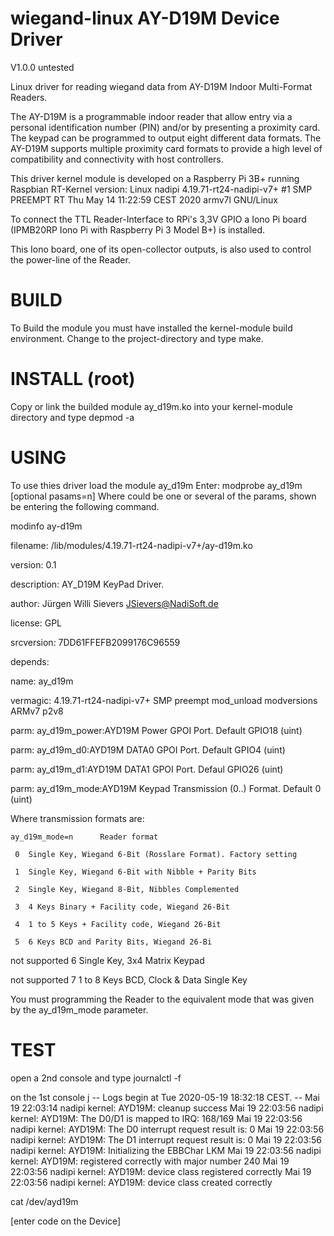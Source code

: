wiegand-linux AY-D19M Device Driver
====================================

V1.0.0 untested

Linux driver for reading wiegand data from 
AY-D19M Indoor Multi-Format Readers.

The AY-D19M is a programmable indoor reader that allow
entry via a personal identification number (PIN) and/or 
by presenting a proximity card. 
The keypad can be programmed to output eight
different data formats. The AY-D19M supports multiple proximity
card formats to provide a high level of compatibility and connectivity
with host controllers.

This driver kernel module is developed on a Raspberry Pi 3B+ 
running Raspbian RT-Kernel version:
Linux nadipi 4.19.71-rt24-nadipi-v7+ #1 SMP PREEMPT RT Thu May 14 11:22:59 CEST 2020 armv7l GNU/Linux

To connect the TTL Reader-Interface to RPi's 3,3V GPIO a Iono Pi board 
(IPMB20RP Iono Pi with Raspberry Pi 3 Model B+) is installed.

This Iono board, one of its open-collector outputs, is also used to 
control the power-line of the Reader.

BUILD
=====
To Build the module you must have installed the kernel-module build environment.
Change to the project-directory and type make.

INSTALL (root)
=======
Copy or link the builded module ay_d19m.ko into your kernel-module directory 
and type depmod -a

USING
=====  
To use thies driver load the module ay_d19m <params>
Enter: modprobe ay_d19m [optional pasams=n]
Where <params> could be one or several of the params, 
shown be entering the following command.

modinfo ay-d19m 

filename:       /lib/modules/4.19.71-rt24-nadipi-v7+/ay-d19m.ko

version:        0.1

description:    AY_D19M KeyPad Driver.

author:         Jürgen Willi Sievers <JSievers@NadiSoft.de>

license:        GPL

srcversion:     7DD61FFEFB2099176C96559

depends:      

name:           ay_d19m

vermagic:       4.19.71-rt24-nadipi-v7+ SMP preempt mod_unload modversions ARMv7 p2v8 

parm:           ay_d19m_power:AYD19M Power GPOI Port. Default GPIO18 (uint)

parm:           ay_d19m_d0:AYD19M DATA0 GPOI Port. Default GPIO4 (uint)

parm:           ay_d19m_d1:AYD19M DATA1 GPOI Port. Defaul GPIO26 (uint)

parm:           ay_d19m_mode:AYD19M Keypad Transmission (0..) Format. Default 0 (uint)

Where transmission formats are:

	ay_d19m_mode=n   	Reader format
	
	 0 	Single Key, Wiegand 6-Bit (Rosslare Format). Factory setting
	 
	 1	Single Key, Wiegand 6-Bit with Nibble + Parity Bits
	 
	 2	Single Key, Wiegand 8-Bit, Nibbles Complemented
	 
	 3	4 Keys Binary + Facility code, Wiegand 26-Bit
	 
	 4	1 to 5 Keys + Facility code, Wiegand 26-Bit
	 
	 5	6 Keys BCD and Parity Bits, Wiegand 26-Bi
	 
not supported	 6		Single Key, 3x4 Matrix Keypad

not supported	 7		1 to 8 Keys BCD, Clock & Data Single Key

You must programming the Reader to the equivalent mode that was given 
by the ay_d19m_mode parameter.

TEST
====
open a 2nd console and type
journalctl -f

on the 1st console j
-- Logs begin at Tue 2020-05-19 18:32:18 CEST. --
Mai 19 22:03:14 nadipi kernel: AYD19M: cleanup success
Mai 19 22:03:56 nadipi kernel: AYD19M: The D0/D1 is mapped to IRQ: 168/169
Mai 19 22:03:56 nadipi kernel: AYD19M: The D0 interrupt request result is: 0
Mai 19 22:03:56 nadipi kernel: AYD19M: The D1 interrupt request result is: 0
Mai 19 22:03:56 nadipi kernel: AYD19M: Initializing the EBBChar LKM
Mai 19 22:03:56 nadipi kernel: AYD19M: registered correctly with major number 240
Mai 19 22:03:56 nadipi kernel: AYD19M: device class registered correctly
Mai 19 22:03:56 nadipi kernel: AYD19M: device class created correctly


cat /dev/ayd19m

[enter code on the Device]

